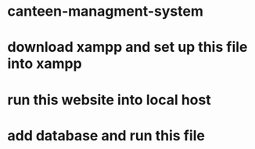 # canteen-managment-system

# download xampp and set up this file into xampp
# run this website into local host
# add database and run this file
